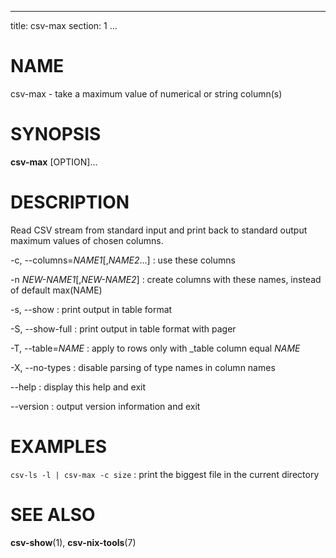 <!--
SPDX-License-Identifier: BSD-3-Clause
Copyright 2020-2023, Marcin Ślusarz <marcin.slusarz@gmail.com>
-->

---
title: csv-max
section: 1
...

# NAME #

csv-max - take a maximum value of numerical or string column(s)

# SYNOPSIS #

**csv-max** [OPTION]...

# DESCRIPTION #

Read CSV stream from standard input and print back to standard output maximum
values of chosen columns.

-c, \--columns=*NAME1*[,*NAME2*...]
:   use these columns

-n *NEW-NAME1*[,*NEW-NAME2*]
:   create columns with these names, instead of default max(NAME)

-s, \--show
:   print output in table format

-S, \--show-full
:   print output in table format with pager

-T, \--table=*NAME*
:   apply to rows only with _table column equal *NAME*

-X, \--no-types
:   disable parsing of type names in column names

\--help
:   display this help and exit

\--version
:   output version information and exit

# EXAMPLES #

`csv-ls -l | csv-max -c size`
:   print the biggest file in the current directory

# SEE ALSO #

**csv-show**(1), **csv-nix-tools**(7)
